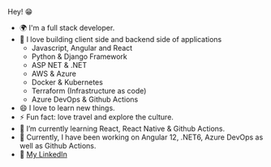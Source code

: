 Hey! 😁 
+ 🌍 I'm a full stack developer.  
+ 🌟 I love building client side and backend side of applications
    - Javascript, Angular and React
    - Python & Django Framework
    - ASP NET & .NET
    - AWS & Azure
    - Docker & Kubernetes
    - Terraform (Infrastructure as code)
    - Azure DevOps & Github Actions
+ 😄 I love to learn new things.
+ ⚡ Fun fact: love travel and explore the culture.
+ 🌱 I’m currently learning React, React Native & Github Actions.
+ 🔭 Currently, I have been working on Angular 12, .NET6, Azure DevOps as well as Github Actions.
+ 🔗 [My LinkedIn](https://www.linkedin.com/in/nhat-thai-09100020b/)
